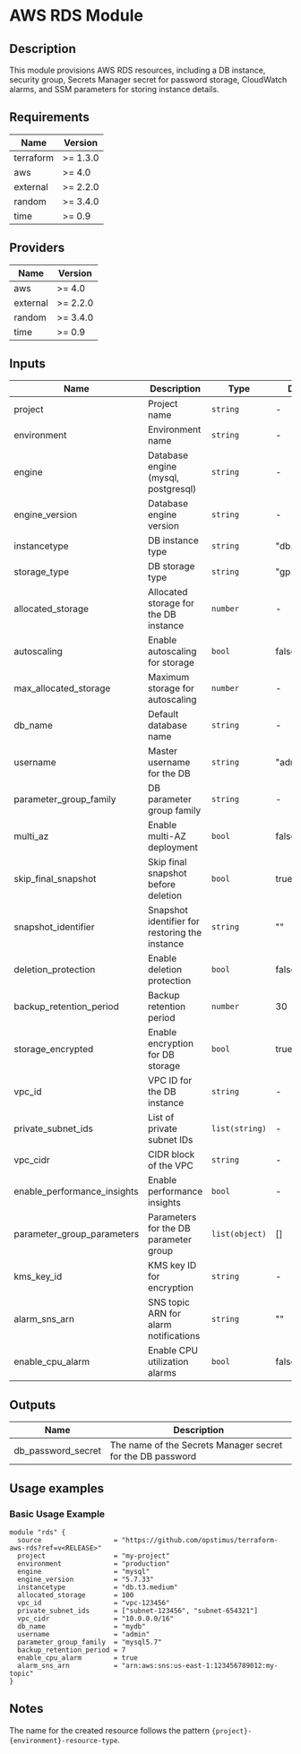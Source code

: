 # AWS RDS Module

## Description

This module provisions AWS RDS resources, including a DB instance, security group, Secrets Manager secret for password storage, CloudWatch alarms, and SSM parameters for storing instance details.

## Requirements

| Name      | Version  |
|-----------|----------|
| terraform | >= 1.3.0 |
| aws       | >= 4.0   |
| external  | >= 2.2.0 |
| random    | >= 3.4.0 |
| time      | >= 0.9   |

## Providers

| Name | Version  |
|------|----------|
| aws  | >= 4.0   |
| external | >= 2.2.0 |
| random | >= 3.4.0 |
| time | >= 0.9 |

## Inputs

| Name                        | Description                                    | Type            | Default           | Required |
|-----------------------------|------------------------------------------------|-----------------|-------------------|:--------:|
| project                     | Project name                                   | `string`        | -                 |   yes    |
| environment                 | Environment name                               | `string`        | -                 |   yes    |
| engine                      | Database engine (mysql, postgresql)            | `string`        | -                 |   yes    |
| engine_version              | Database engine version                        | `string`        | -                 |   yes    |
| instancetype                | DB instance type                               | `string`        | "db.t3.micro"     |   no     |
| storage_type                | DB storage type                                | `string`        | "gp2"             |   no     |
| allocated_storage           | Allocated storage for the DB instance          | `number`        | -                 |   yes    |
| autoscaling                 | Enable autoscaling for storage                 | `bool`          | false             |   no     |
| max_allocated_storage       | Maximum storage for autoscaling                | `number`        | -                 |   no     |
| db_name                     | Default database name                          | `string`        | -                 |   yes    |
| username                    | Master username for the DB                     | `string`        | "admin"           |   no     |
| parameter_group_family      | DB parameter group family                      | `string`        | -                 |   yes    |
| multi_az                    | Enable multi-AZ deployment                     | `bool`          | false             |   no     |
| skip_final_snapshot         | Skip final snapshot before deletion            | `bool`          | true              |   no     |
| snapshot_identifier         | Snapshot identifier for restoring the instance | `string`        | ""                |   no     |
| deletion_protection         | Enable deletion protection                     | `bool`          | false             |   no     |
| backup_retention_period     | Backup retention period                        | `number`        | 30                |   no     |
| storage_encrypted           | Enable encryption for DB storage               | `bool`          | true              |   no     |
| vpc_id                      | VPC ID for the DB instance                     | `string`        | -                 |   yes    |
| private_subnet_ids          | List of private subnet IDs                     | `list(string)`  | -                 |   yes    |
| vpc_cidr                    | CIDR block of the VPC                          | `string`        | -                 |   yes    |
| enable_performance_insights | Enable performance insights                    | `bool`          | -                 |   no     |
| parameter_group_parameters  | Parameters for the DB parameter group          | `list(object)`  | []                |   no     |
| kms_key_id                  | KMS key ID for encryption                      | `string`        | -                 |   no     |
| alarm_sns_arn               | SNS topic ARN for alarm notifications          | `string`        | ""                |   no     |
| enable_cpu_alarm            | Enable CPU utilization alarms                  | `bool`          | false             |   no     |

## Outputs

| Name              | Description                          |
|-------------------|--------------------------------------|
| db_password_secret| The name of the Secrets Manager secret for the DB password |

## Usage examples

### Basic Usage Example

```hcl
module "rds" {
  source                  = "https://github.com/opstimus/terraform-aws-rds?ref=v<RELEASE>"
  project                 = "my-project"
  environment             = "production"
  engine                  = "mysql"
  engine_version          = "5.7.33"
  instancetype            = "db.t3.medium"
  allocated_storage       = 100
  vpc_id                  = "vpc-123456"
  private_subnet_ids      = ["subnet-123456", "subnet-654321"]
  vpc_cidr                = "10.0.0.0/16"
  db_name                 = "mydb"
  username                = "admin"
  parameter_group_family  = "mysql5.7"
  backup_retention_period = 7
  enable_cpu_alarm        = true
  alarm_sns_arn           = "arn:aws:sns:us-east-1:123456789012:my-topic"
}
```

## Notes

The name for the created resource follows the pattern `{project}-{environment}-resource-type`.
